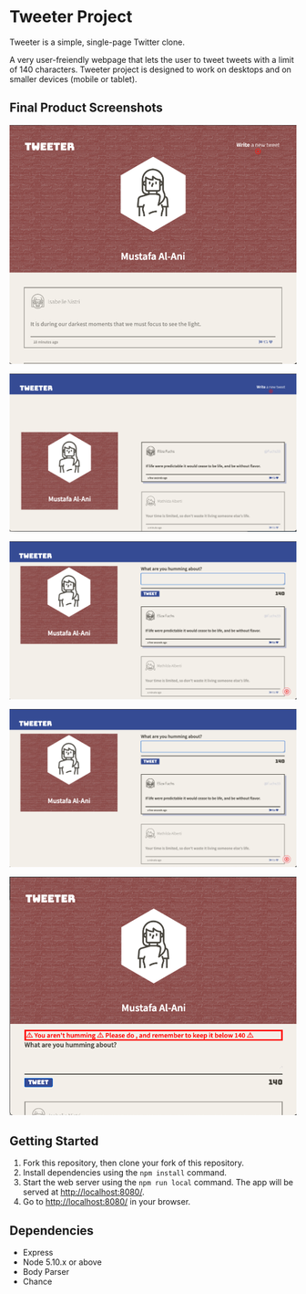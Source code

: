 # Tweeter Project

Tweeter is a simple, single-page Twitter clone.

A very user-freiendly webpage that lets the user to tweet tweets with a limit of 140 characters. Tweeter project is designed to work on desktops and on smaller devices (mobile or tablet).


## Final Product Screenshots

!["Screenshot_of_small_screen_landing_page"](https://github.com/DrMustafaH/tweeter/blob/master/docs/small-screen-landong-page.png?raw=true)

!["Screenshot_of_large_screen_landing_page"](https://github.com/DrMustafaH/tweeter/blob/master/docs/large-screen-landing-page.png?raw=true)

!["Screenshot_of_large_screen_tweet_hover_view"](https://github.com/DrMustafaH/tweeter/blob/master/docs/large-screen-tweet-hover-view.png?raw=true)

!["Screenshot_of_small_screeen_tweets_view"](https://github.com/DrMustafaH/tweeter/blob/master/docs/large-screen-tweet-hover-view.png?raw=true)

!["Screenshot_of_error_handling_message"](https://github.com/DrMustafaH/tweeter/blob/master/docs/error-handling.png?raw=true)




## Getting Started

1. Fork this repository, then clone your fork of this repository.
2. Install dependencies using the `npm install` command.
3. Start the web server using the `npm run local` command. The app will be served at <http://localhost:8080/>.
4. Go to <http://localhost:8080/> in your browser.

## Dependencies

- Express
- Node 5.10.x or above
- Body Parser
- Chance
